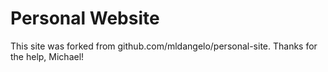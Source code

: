 # Personal Website

This site was forked from github.com/mldangelo/personal-site. Thanks for the help, Michael! 
